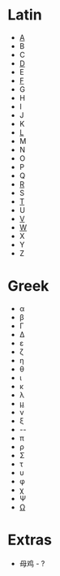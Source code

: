 # Latin
* [A](https://github.com/jackokring/KRTPluginA#a)
* B
* C
* [D](https://github.com/jackokring/KRTPluginA#d)
* E
* [F](https://github.com/jackokring/KRTPluginA#f)
* G
* H
* I
* J
* K
* [L](https://github.com/jackokring/KRTPluginA#l)
* M
* N
* O
* P
* Q
* [R](https://github.com/jackokring/KRTPluginA#r)
* S
* [T](https://github.com/jackokring/KRTPluginA#t)
* U
* [V](https://github.com/jackokring/KRTPluginA#v)
* [W](https://github.com/jackokring/KRTPluginA#w)
* X
* Y
* Z

# Greek
* α
* β
* Γ
* Δ
* ε
* ζ
* η
* θ
* ι
* κ
* λ
* [μ](https://github.com/jackokring/KRTPluginA#μ)
* ν
* ξ
* --
* π
* ρ
* Σ
* τ
* υ
* φ
* χ
* Ψ
* [Ω](https://github.com/jackokring/KRTPluginA#Ω)

# Extras
* 母鸡 - ?